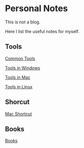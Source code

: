 Personal Notes
========
This is not a blog.

Here I list the useful notes for myself.



## Tools
[Common Tools](https://github.com/lucky521/LuckyToolNotes/blob/master/Common-tools.md)


[Tools in Windows](https://github.com/lucky521/LuckyToolNotes/blob/master/tools-in-windows.md)

[Tools in Mac](https://github.com/lucky521/LuckyToolNotes/blob/master/tools-in-mac.md)

[Tools in Linux](https://github.com/lucky521/LuckyToolNotes/blob/master/tools-in-linux.md)



## Shorcut

[Mac Shortcut](https://github.com/lucky521/LuckyToolNotes/blob/master/mac_shortcut.md)


## Books

[Books](https://github.com/lucky521/LuckyToolNotes/blob/master/Recommended-Books.md)

